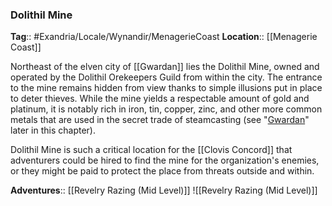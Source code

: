 ### Dolithil Mine
**Tag**:: #Exandria/Locale/Wynandir/MenagerieCoast
**Location**:: [[Menagerie Coast]]

Northeast of the elven city of [[Gwardan]] lies the Dolithil Mine, owned and operated by the Dolithil Orekeepers Guild from within the city. The entrance to the mine remains hidden from view thanks to simple illusions put in place to deter thieves. While the mine yields a respectable amount of gold and platinum, it is notably rich in iron, tin, copper, zinc, and other more common metals that are used in the secret trade of steamcasting (see "[Gwardan](https://www.dndbeyond.com/sources/egtw/[[wildemount]]-gazetteer-menagerie-coast#[[Gwardan]] "[[Gwardan]]")" later in this chapter).

Dolithil Mine is such a critical location for the [[Clovis Concord]] that adventurers could be hired to find the mine for the organization's enemies, or they might be paid to protect the place from threats outside and within.

**Adventures**:: [[Revelry Razing (Mid Level)]]
![[Revelry Razing (Mid Level)]]